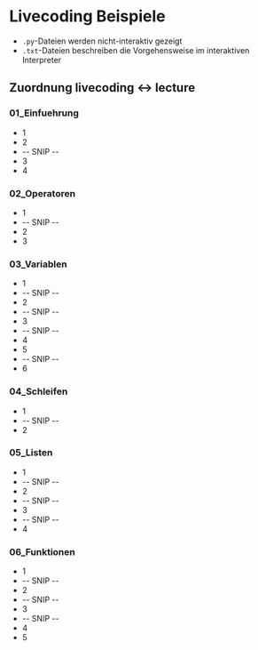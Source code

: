 # Livecoding Beispiele
* `.py`-Dateien werden nicht-interaktiv gezeigt
* `.txt`-Dateien beschreiben die Vorgehensweise im interaktiven Interpreter

## Zuordnung livecoding <-> lecture

### 01_Einfuehrung
* 1
* 2
* -- SNIP --
* 3
* 4

### 02_Operatoren
* 1
* -- SNIP --
* 2
* 3

### 03_Variablen
* 1
* -- SNIP --
* 2
* -- SNIP --
* 3
* -- SNIP --
* 4
* 5
* -- SNIP --
* 6


### 04_Schleifen
* 1
* -- SNIP --
* 2

### 05_Listen
* 1
* -- SNIP --
* 2
* -- SNIP --
* 3
* -- SNIP --
* 4

### 06_Funktionen
* 1
* -- SNIP --
* 2
* -- SNIP --
* 3
* -- SNIP --
* 4
* 5
